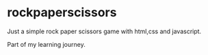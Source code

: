 # rockpaperscissors

Just a simple rock paper scissors game with html,css and javascript.

Part of my learning journey.
